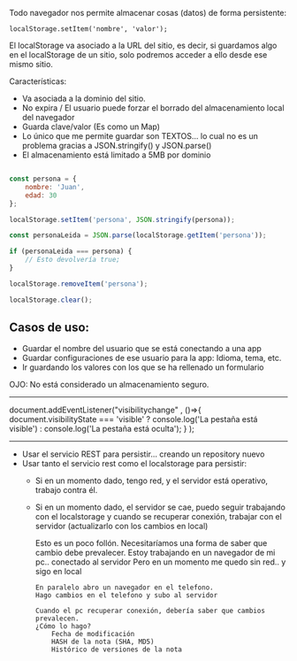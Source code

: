 Todo navegador nos permite almacenar cosas (datos) de forma persistente:
    
    localStorage.setItem('nombre', 'valor');

El localStorage va asociado a la URL del sitio, es decir, si guardamos algo en el localStorage de un sitio, solo podremos acceder a ello desde ese mismo sitio.

Características:
- Va asociada a la dominio del sitio.
- No expira / El usuario puede forzar el borrado del almacenamiento local del navegador
- Guarda clave/valor (Es como un Map)
- Lo único que me permite guardar son TEXTOS... lo cual no es un problema gracias a JSON.stringify() y JSON.parse()
- El almacenamiento está limitado a 5MB por dominio

```js

const persona = {
    nombre: 'Juan',
    edad: 30
};

localStorage.setItem('persona', JSON.stringify(persona));

const personaLeida = JSON.parse(localStorage.getItem('persona'));

if (personaLeida === persona) {
    // Esto devolvería true;
}

localStorage.removeItem('persona');

localStorage.clear();
```

## Casos de uso:

- Guardar el nombre del usuario que se está conectando a una app
- Guardar configuraciones de ese usuario para la app: Idioma, tema, etc.
- Ir guardando los valores con los que se ha rellenado un formulario

OJO: No está considerado un almacenamiento seguro.


----

document.addEventListener("visibilitychange" , 
    ()=>{
        document.visibilityState === 'visible' ? console.log('La pestaña está visible') : console.log('La pestaña está oculta');
    }
);

---

- Usar el servicio REST para persistir... creando un repository nuevo
- Usar tanto el servicio rest como el localstorage para persistir:
  - Si en un momento dado, tengo red, y el servidor está operativo, trabajo contra él.
  - Si en un momento dado, el servidor se cae, puedo seguir trabajando con el localstorage
    y cuando se recuperar conexión, trabajar con el servidor (actualizarlo con los cambios en local) 

    Esto es un poco follón. Necesitaríamos una forma de saber que cambio debe prevalecer.
        Estoy trabajando en un navegador de mi pc.. conectado al servidor
        Pero en un momento me quedo sin red.. y sigo en local

        En paralelo abro un navegador en el telefono.
        Hago cambios en el telefono y subo al servidor

        Cuando el pc recuperar conexión, debería saber que cambios prevalecen.
        ¿Cómo lo hago?
            Fecha de modificación
            HASH de la nota (SHA, MD5)
            Histórico de versiones de la nota